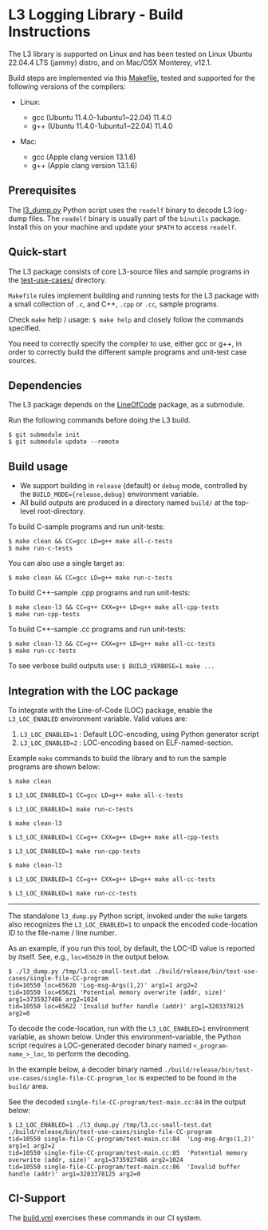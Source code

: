 # L3 Logging Library - Build Instructions

The L3 library is supported on Linux and has been tested on
Linux Ubuntu 22.04.4 LTS (jammy) distro, and on Mac/OSX Monterey, v12.1.

Build steps are implemented via this [Makefile](../Makefile), tested and
supported for the following versions of the compilers:

- Linux:
    - gcc (Ubuntu 11.4.0-1ubuntu1~22.04) 11.4.0
    - g++ (Ubuntu 11.4.0-1ubuntu1~22.04) 11.4.0

- Mac:
    - gcc (Apple clang version 13.1.6)
    - g++ (Apple clang version 13.1.6)

## Prerequisites

The [l3_dump.py](../l3_dump.py) Python script uses the `readelf` binary
to decode L3 log-dump files. The `readelf` binary is usually part of the
`binutils` package. Install this on your machine and update your `$PATH`
to access `readelf`.

## Quick-start

The L3 package consists of core L3-source files and sample
programs in the [test-use-cases/](../test-use-cases/) directory.

`Makefile` rules implement building and running tests for the
L3 package with a small collection of `.c`, and C++, `.cpp` or
`.cc`, sample programs.

Check `make` help / usage: `$ make help` and closely follow the
commands specified.

You need to correctly specify the compiler to use, either
gcc or g++, in order to correctly build the different
sample programs and unit-test case sources.

## Dependencies

The L3 package depends on the [LineOfCode](https://github.com/Soft-Where-Inc/LineOfCode)
package, as a submodule.

Run the following commands before doing the L3 build.

```
$ git submodule init
$ git submodule update --remote
```

## Build usage

- We support building in `release` (default) or `debug` mode,
controlled by the `BUILD_MODE={release,debug}` environment
variable.
- All build outputs are produced in a directory named `build/` at
the top-level root-directory.

To build C-sample programs and run unit-tests:
```
$ make clean && CC=gcc LD=g++ make all-c-tests
$ make run-c-tests
```

You can also use a single target as:
```
$ make clean && CC=gcc LD=g++ make run-c-tests
```

To build C++-sample .cpp programs and run unit-tests:
```
$ make clean-l3 && CC=g++ CXX=g++ LD=g++ make all-cpp-tests
$ make run-cpp-tests
```

To build C++-sample .cc programs and run unit-tests:
```
$ make clean-l3 && CC=g++ CXX=g++ LD=g++ make all-cc-tests
$ make run-cc-tests
```

To see verbose build outputs use: `$ BUILD_VERBOSE=1 make ...`

## Integration with the LOC package

To integrate with the Line-of-Code (LOC) package, enable the `L3_LOC_ENABLED`
environment variable.  Valid values are:

1. `L3_LOC_ENABLED=1` : Default LOC-encoding, using Python generator script
2. `L3_LOC_ENABLED=2` : LOC-encoding based on ELF-named-section.

Example `make` commands to build the library
and to run the sample programs are shown below:

```
$ make clean

$ L3_LOC_ENABLED=1 CC=gcc LD=g++ make all-c-tests

$ L3_LOC_ENABLED=1 make run-c-tests
```

```
$ make clean-l3

$ L3_LOC_ENABLED=1 CC=g++ CXX=g++ LD=g++ make all-cpp-tests

$ L3_LOC_ENABLED=1 make run-cpp-tests
```

```
$ make clean-l3

$ L3_LOC_ENABLED=1 CC=g++ CXX=g++ LD=g++ make all-cc-tests

$ L3_LOC_ENABLED=1 make run-cc-tests

```

------

The standalone `l3_dump.py` Python script, invoked under the `make` targets also
recognizes the `L3_LOC_ENABLED=1` to unpack the encoded code-location ID to the
file-name / line number.

As an example, if you run this tool, by default, the LOC-ID value is reported by itself.
See, e.g., `loc=65620` in the output below.

```
$ ./l3_dump.py /tmp/l3.cc-small-test.dat ./build/release/bin/test-use-cases/single-file-CC-program
tid=10550 loc=65620 'Log-msg-Args(1,2)' arg1=1 arg2=2
tid=10550 loc=65621 'Potential memory overwrite (addr, size)' arg1=3735927486 arg2=1024
tid=10550 loc=65622 'Invalid buffer handle (addr)' arg1=3203378125 arg2=0
```

To decode the code-location, run with the `L3_LOC_ENABLED=1` environment variable, as
shown below. Under this environment-variable, the Python script requires a
LOC-generated decoder binary named `<_program-name_>_loc`, to perform the decoding.

In the example below, a decoder binary named
`./build/release/bin/test-use-cases/single-file-CC-program_loc`
is expected to be found in the `build/` area.

See the decoded `single-file-CC-program/test-main.cc:84` in the output below:

```
$ L3_LOC_ENABLED=1 ./l3_dump.py /tmp/l3.cc-small-test.dat ./build/release/bin/test-use-cases/single-file-CC-program
tid=10550 single-file-CC-program/test-main.cc:84  'Log-msg-Args(1,2)' arg1=1 arg2=2
tid=10550 single-file-CC-program/test-main.cc:85  'Potential memory overwrite (addr, size)' arg1=3735927486 arg2=1024
tid=10550 single-file-CC-program/test-main.cc:86  'Invalid buffer handle (addr)' arg1=3203378125 arg2=0
```


## CI-Support

The [build.yml](../.github/workflows/build.yml) exercises these
commands in our CI system.
